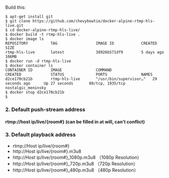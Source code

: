 Build this:
```
$ apt-get install git 
$ git clone https://github.com/chevybowtie/docker-alpine-rtmp-hls-live.git
$ cd docker-alpine-rtmp-hls-live/
$ docker build -t rtmp-hls-live .
$ docker image ls
REPOSITORY          TAG                 IMAGE ID            CREATED             SIZE
rtmp-hls-live       latest              38926b571df9        5 days ago          106MB
$ docker run -d rtmp-hls-live
$ docker container ls
CONTAINER ID        IMAGE               COMMAND                  CREATED             STATUS              PORTS               NAMES
d2ce170cb21b        rtmp-hls-live       "/usr/bin/supervisor…"   29 seconds ago      Up 27 seconds       80/tcp, 1935/tcp    nostalgic_meninsky
$ docker stop d2ce170cb21b
$
```

### 2. Default push-stream address

#### rtmp://host ip/live/{room#} (can be filled in at will, can't conflict)


### 3. Default playback address

* rtmp://Host ip/live/{room#}
* http://Host ip/live/{room#}.m3u8   
* http://Host ip/live/{room#}_1080p.m3u8 （1080p Resolution）   
* http://Host ip/live/{room#}_720p.m3u8 （720p Resolution）   
* http://Host ip/live/{room#}_480p.m3u8 （480p Resolution）   
